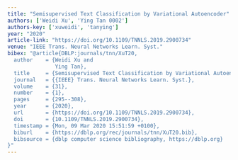```yaml
---
title: "Semisupervised Text Classification by Variational Autoencoder"
authors: ['Weidi Xu', 'Ying Tan 0002']
authors-key: ['xuweidi', 'tanying']
year: "2020"
article-link: "https://doi.org/10.1109/TNNLS.2019.2900734"
venue: "IEEE Trans. Neural Networks Learn. Syst."
bibex: "@article{DBLP:journals/tnn/XuT20,
  author    = {Weidi Xu and
               Ying Tan},
  title     = {Semisupervised Text Classification by Variational Autoencoder},
  journal   = {{IEEE} Trans. Neural Networks Learn. Syst.},
  volume    = {31},
  number    = {1},
  pages     = {295--308},
  year      = {2020},
  url       = {https://doi.org/10.1109/TNNLS.2019.2900734},
  doi       = {10.1109/TNNLS.2019.2900734},
  timestamp = {Mon, 09 Mar 2020 15:51:59 +0100},
  biburl    = {https://dblp.org/rec/journals/tnn/XuT20.bib},
  bibsource = {dblp computer science bibliography, https://dblp.org}
}"
---
```

